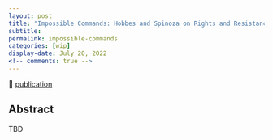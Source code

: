 ```yaml
---
layout: post
title: "Impossible Commands: Hobbes and Spinoza on Rights and Resistance"
subtitle: 
permalink: impossible-commands
categories: [wip]
display-date: July 20, 2022
<!-- comments: true -->
---
```


🔗 <a href="https://www.justsecurity.org/72275/why-them-on-the-u-s-sanctions-against-intl-criminal-court-officials/">publication</a>

<h2>Abstract</h2>
TBD
